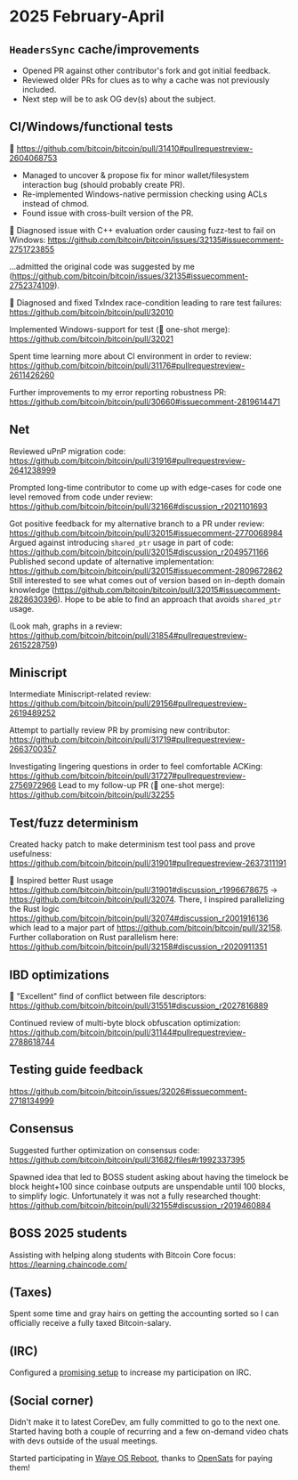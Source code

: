 # 2025 February-April

## `HeadersSync` cache/improvements

* Opened PR against other contributor's fork and got initial feedback.
* Reviewed older PRs for clues as to why a cache was not previously included.
* Next step will be to ask OG dev(s) about the subject.

## CI/Windows/functional tests

🌟 <https://github.com/bitcoin/bitcoin/pull/31410#pullrequestreview-2604068753>

* Managed to uncover & propose fix for minor wallet/filesystem interaction bug (should probably create PR).
* Re-implemented Windows-native permission checking using ACLs instead of chmod.
* Found issue with cross-built version of the PR.

🌟 Diagnosed issue with C++ evaluation order causing fuzz-test to fail on Windows: <https://github.com/bitcoin/bitcoin/issues/32135#issuecomment-2751723855>

...admitted the original code was suggested by me (<https://github.com/bitcoin/bitcoin/issues/32135#issuecomment-2752374109>).

🌟 Diagnosed and fixed TxIndex race-condition leading to rare test failures:
<https://github.com/bitcoin/bitcoin/pull/32010>

Implemented Windows-support for test (🔫 one-shot merge):
<https://github.com/bitcoin/bitcoin/pull/32021>

Spent time learning more about CI environment in order to review:
<https://github.com/bitcoin/bitcoin/pull/31176#pullrequestreview-2611426260>

Further improvements to my error reporting robustness PR:
<https://github.com/bitcoin/bitcoin/pull/30660#issuecomment-2819614471>

## Net

Reviewed uPnP migration code:
<https://github.com/bitcoin/bitcoin/pull/31916#pullrequestreview-2641238999>

Prompted long-time contributor to come up with edge-cases for code one level removed from code under review:
<https://github.com/bitcoin/bitcoin/pull/32166#discussion_r2021101693>

Got positive feedback for my alternative branch to a PR under review:
<https://github.com/bitcoin/bitcoin/pull/32015#issuecomment-2770068984>
Argued against introducing `shared_ptr` usage in part of code:
<https://github.com/bitcoin/bitcoin/pull/32015#discussion_r2049571166>
Published second update of alternative implementation:
<https://github.com/bitcoin/bitcoin/pull/32015#issuecomment-2809672862>
Still interested to see what comes out of version based on in-depth domain knowledge (<https://github.com/bitcoin/bitcoin/pull/32015#issuecomment-2828630396>). Hope to be able to find an approach that avoids `shared_ptr` usage.

(Look mah, graphs in a review: <https://github.com/bitcoin/bitcoin/pull/31854#pullrequestreview-2615228759>)

## Miniscript

Intermediate Miniscript-related review:
<https://github.com/bitcoin/bitcoin/pull/29156#pullrequestreview-2619489252>

Attempt to partially review PR by promising new contributor:
<https://github.com/bitcoin/bitcoin/pull/31719#pullrequestreview-2663700357>

Investigating lingering questions in order to feel comfortable ACKing:
<https://github.com/bitcoin/bitcoin/pull/31727#pullrequestreview-2756972966>
Lead to my follow-up PR (🔫 one-shot merge): <https://github.com/bitcoin/bitcoin/pull/32255>

## Test/fuzz determinism

Created hacky patch to make determinism test tool pass and prove usefulness:
<https://github.com/bitcoin/bitcoin/pull/31901#pullrequestreview-2637311191>

🌟 Inspired better Rust usage <https://github.com/bitcoin/bitcoin/pull/31901#discussion_r1996678675> -> <https://github.com/bitcoin/bitcoin/pull/32074>.
There, I inspired parallelizing the Rust logic <https://github.com/bitcoin/bitcoin/pull/32074#discussion_r2001916136> which lead to a major part of <https://github.com/bitcoin/bitcoin/pull/32158>. Further collaboration on Rust parallelism here:
<https://github.com/bitcoin/bitcoin/pull/32158#discussion_r2020911351>

## IBD optimizations

🌟 "Excellent" find of conflict between file descriptors:
<https://github.com/bitcoin/bitcoin/pull/31551#discussion_r2027816889>

Continued review of multi-byte block obfuscation optimization:
<https://github.com/bitcoin/bitcoin/pull/31144#pullrequestreview-2788618744>

## Testing guide feedback

<https://github.com/bitcoin/bitcoin/issues/32026#issuecomment-2718134999>

## Consensus

Suggested further optimization on consensus code:
<https://github.com/bitcoin/bitcoin/pull/31682/files#r1992337395>

Spawned idea that led to ₿OSS student asking about having the timelock be block height+100 since coinbase outputs are unspendable until 100 blocks, to simplify logic. Unfortunately it was not a fully researched thought:
<https://github.com/bitcoin/bitcoin/pull/32155#discussion_r2019460884>

## ₿OSS 2025 students

Assisting with helping along students with Bitcoin Core focus:
<https://learning.chaincode.com/>

## (Taxes)

Spent some time and gray hairs on getting the accounting sorted so I can officially receive a fully taxed Bitcoin-salary.

## (IRC)

Configured a [promising setup](../guides/IRC_config/) to increase my participation on IRC.

## (Social corner)

Didn't make it to latest CoreDev, am fully committed to go to the next one. Started having both a couple of recurring and a few on-demand video chats with devs outside of the usual meetings.

Started participating in [Waye OS Reboot](https://www.waye.dev/initiatives/os-reboot#bitcoin), thanks to [OpenSats](https://opensats.org/) for paying them!
